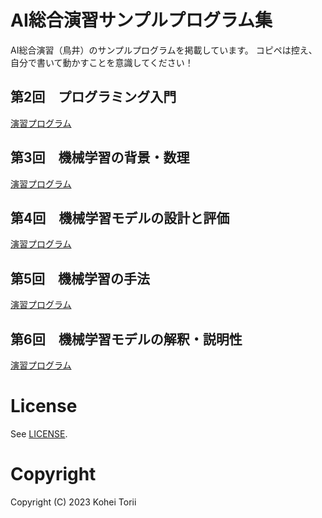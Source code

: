 # AI総合演習サンプルプログラム集
AI総合演習（鳥井）のサンプルプログラムを掲載しています。
コピペは控え、自分で書いて動かすことを意識してください！

## 第2回　プログラミング入門
[演習プログラム](./ai02.ipynb)

## 第3回　機械学習の背景・数理
[演習プログラム](./ai03.ipynb)

## 第4回　機械学習モデルの設計と評価
[演習プログラム](./ai04.ipynb)

## 第5回　機械学習の手法
[演習プログラム](./ai05.ipynb)

## 第6回　機械学習モデルの解釈・説明性
[演習プログラム](./ai06.ipynb)

# License
See [LICENSE](./LICENSE).

# Copyright
Copyright (C) 2023 Kohei Torii